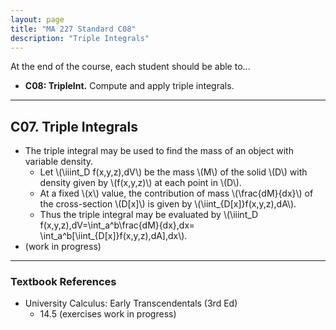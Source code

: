 ```yaml
---
layout: page
title: "MA 227 Standard C08"
description: "Triple Integrals"
---
```


At the end of the course, each student should be able to...

- **C08: TripleInt.**
Compute and apply triple integrals.

---

## C07. Triple Integrals

- The triple integral may be used to find the mass of an object with
  variable density.
    - Let \\(\iiint_D f(x,y,z)\,dV\\) be the mass \\(M\\) of the solid \\(D\\)
      with density given by \\(f(x,y,z)\\) at each point in \\(D\\).
    - At a fixed \\(x\\) value, the contribution of mass \\(\frac{dM}{dx}\\)
      of the cross-section \\(D[x]\\) is given by
      \\(\iint_{D[x]}f(x,y,z)\,dA\\).
    - Thus the triple integral may be evaluated by
      \\(\iiint_D f(x,y,z)\,dV=\int_a^b\frac{dM}{dx}\,dx=
      \int_a^b[\iint_{D[x]}f(x,y,z)\,dA]\,dx\\).
- (work in progress)

---

### Textbook References

- University Calculus: Early Transcendentals (3rd Ed)
    - 14.5 (exercises work in progress)
